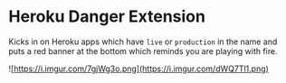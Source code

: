 # Heroku Danger Extension

Kicks in on Heroku apps which have `live` or `production` in the name and puts a red banner at the bottom which reminds you are playing with fire.

![https://i.imgur.com/7gjWg3o.png](https://i.imgur.com/dWQ7Tl1.png)
